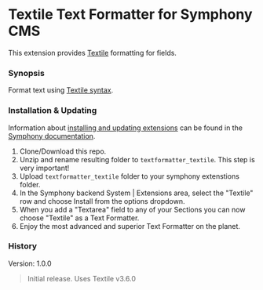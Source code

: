 # Textile Text Formatter for Symphony CMS

This extension provides [Textile](https://github.com/textile/php-textile) formatting for fields.

### Synopsis

Format text using [Textile syntax](https://txstyle.org).

### Installation & Updating

Information about [installing and updating extensions](http://getsymphony.com/learn/tasks/view/install-an-extension/) can be found in the [Symphony documentation](http://getsymphony.com/learn/).

1. Clone/Download this repo.
2. Unzip and rename resulting folder to `textformatter_textile`. This step is very important!
3. Upload `textformatter_textile` folder to your symphony extenstions folder.
4. In the Symphony backend System | Extensions area, select the "Textile" row and choose Install from the options dropdown.
5. When you add a "Textarea" field to any of your Sections you can now choose "Textile" as a Text Formatter.
6. Enjoy the most advanced and superior Text Formatter on the planet.

### History

Version: 1.0.0

> Initial release. Uses Textile v3.6.0
